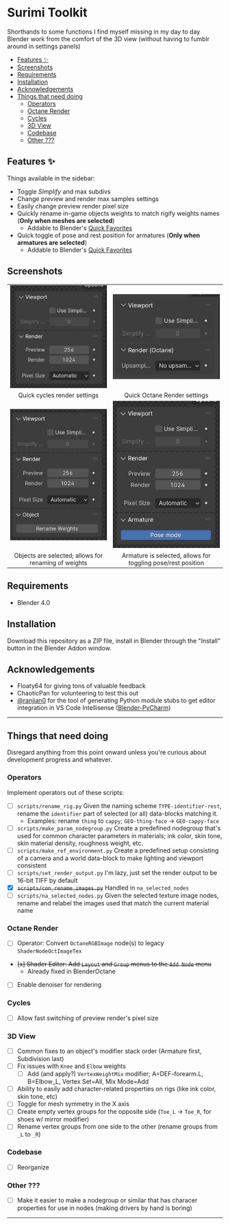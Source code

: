 # Surimi Toolkit

Shorthands to some functions I find myself missing in my day to day Blender work from the comfort of the 3D view (without having to fumblr around in settings panels)

- [Features ✨](#features-)
- [Screenshots](#screenshots)
- [Requirements](#requirements)
- [Installation](#installation)
- [Acknowledgements](#acknowledgements)
- [Things that need doing](#things-that-need-doing)
  - [Operators](#operators)
  - [Octane Render](#octane-render)
  - [Cycles](#cycles)
  - [3D View](#3d-view)
  - [Codebase](#codebase)
  - [Other ???](#other-)

## Features ✨

Things available in the sidebar:

- Toggle _Simplify_ and max subdivs
- Change preview and render max samples settings
- Easily change preview render pixel size
- Quickly rename in-game objects weights to match rigify weights names (**Only when meshes are selected**)
  - Addable to Blender's [Quick Favorites][www-blenderdocs-quick-favorites]
- Quick toggle of pose and rest position for armatures (**Only when armatures are selected**)
  - Addable to Blender's [Quick Favorites][www-blenderdocs-quick-favorites]

## Screenshots

|                                                                       |                                                                               |
| --------------------------------------------------------------------- | ----------------------------------------------------------------------------- |
| ![Cycles UI](./assets/cycles_ui.png)                                  | ![Octane Render UI](./assets/octane_ui.png)                                   |
| <center>Quick cycles render settings</center>                         | <center>Quick Octane Render settings</center>                                 |
| ![Object UI](./assets/object_ui.png)                                  | ![Armature UI](./assets/armature_ui.png)                                      |
| <center>Objects are selected; allows for renaming of weights</center> | <center>Armature is selected, allows for toggling pose/rest position</center> |

## Requirements

- Blender 4.0

## Installation

Download this repository as a ZIP file, install in Blender through the "Install" button in the Blender Addon window.

## Acknowledgements

- Floaty64 for giving tons of valuable feedback
- ChaoticPan for volunteering to test this out
- [@ranjian0](https://github.com/ranjian0) for the tool of generating Python module stubs to get editor integration in VS Code Intellisense ([Blender-PyCharm](https://github.com/ranjian0/Blender-PyCharm))

---

## Things that need doing

Disregard anything from this point onward unless you're curious about development progress and whatever.

### Operators

Implement operators out of these scripts:

- [ ] `scripts/rename_rig.py` Given the naming scheme `TYPE-identifier-rest`, rename the `identifier` part of selected (or all) data-blocks matching it.
  - Examples: rename `thing` to `cappy`; `GEO-thing-face` → `GEO-cappy-face`
- [ ] `scripts/make_param_nodegroup.py` Create a predefined nodegroup that's used for common character parameters in materials; ink color, skin tone, skin material density, roughness weight, etc.
- [ ] `scripts/make_ref_environment.py` Create a predefined setup consisting of a camera and a world data-block to make lighting and viewport consistent
- [ ] `scripts/set_render_output.py` I'm lazy, just set the render output to be 16-bit TIFF by default
- [x] ~~`scripts/con_rename_images.py`~~ Handled in `na_selected_nodes`
- [ ] `scripts/na_selected_nodes.py` Given the selected texture image nodes, rename and relabel the images used that match the current material name

### Octane Render

- [ ] Operator: Convert `OctaneRGBImage` node(s) to legacy `ShaderNodeOctImageTex`
- ~~[x] Shader Editor: Add `Layout` and `Group` menus to the `Add Node` menu~~
  - Already fixed in BlenderOctane
- [ ] Enable denoiser for rendering

### Cycles

- [ ] Allow fast switching of preview render's pixel size

### 3D View

- [ ] Common fixes to an object's modifier stack order (Armature first, Subdivision last)
- [ ] Fix issues with `Knee` and `Elbow` weights
  - [ ] Add (and apply?) `VertexWeightMix` modifier; A=DEF-forearm.L, B=Elbow_L, Vertex Set=All, Mix Mode=Add
- [ ] Ability to easily add character-related properties on rigs (like ink color, skin tone, etc)
- [ ] Toggle for mesh symmetry in the X axis
- [ ] Create empty vertex groups for the opposite side (`Toe_L` -> `Toe_R`, for shoes w/ mirror modifier)
- [ ] Rename vertex groups from one side to the other (rename groups from `_L` to `_R`)

### Codebase

- [ ] Reorganize

### Other ???

- [ ] Make it easier to make a nodegroup or similar that has characer properties for use in nodes (making drivers by hand is boring)

---

[www-blenderdocs-quick-favorites]: https://docs.blender.org/manual/en/4.1/interface/tool_system.html#quick-favorites

